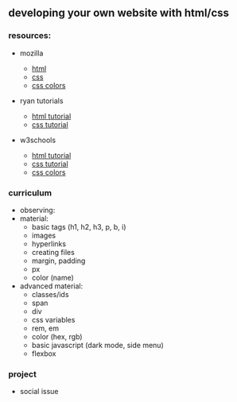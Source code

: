 ## developing your own website with html/css

### resources:
- mozilla
	- [html](https://developer.mozilla.org/en-US/docs/Web/HTML)
	- [css](https://developer.mozilla.org/en-US/docs/Web/CSS)
	- [css colors](https://developer.mozilla.org/en-US/docs/Web/CSS/color_value#colors_table)

- ryan tutorials
	- [html tutorial](https://ryanstutorials.net/html-tutorial/)
	- [css tutorial](https://ryanstutorials.net/css-tutorial/)

- w3schools
	- [html tutorial](https://www.w3schools.com/html/default.asp)
	- [css tutorial](https://www.w3schools.com/css/default.asp)
	- [css colors](https://www.w3schools.com/cssref/css_colors.asp)

### curriculum
- observing:
- material:
	- basic tags (h1, h2, h3, p, b, i)
	- images
	- hyperlinks
	- creating files
	- margin, padding
	- px
	- color (name)
- advanced material:
	- classes/ids
	- span
	- div
	- css variables
	- rem, em
	- color (hex, rgb)
	- basic javascript (dark mode, side menu)
	- flexbox

### project
- social issue


